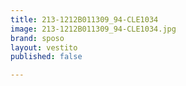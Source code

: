```yaml
---
title: 213-1212B011309_94-CLE1034
image: 213-1212B011309_94-CLE1034.jpg
brand: sposo
layout: vestito
published: false

---
```

